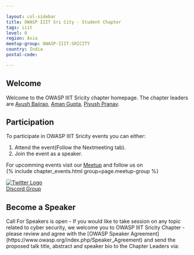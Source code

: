 ```yaml
---

layout: col-sidebar
title: OWASP IIIT Sri City - Student Chapter
tags: iiit
level: 0
region: Asia
meetup-group: OWASP-IIIT-SRICITY
country: India
postal-code: 

---
```


## Welcome
Welcome to the OWASP IIIT Sricity chapter homepage. The chapter leaders are <a href="mailto:ayush.bajirao@owasp.org">Ayush Bajirao</a>, <a href="mailto:aman.gupta@owasp.org">Aman Gupta</a>, <a href="mailto:piyush.pranav@owasp.org">Piyush Pranav</a>.

## Participation
To participate in OWASP IIIT Sricity events you can either:
1. Attend the event(Follow the Nextmeeting tab).
2. Join the event as a speaker.

For upcomming events visit our [Meetup](https://www.meetup.com/OWASP-IIIT-SRICITY/) and follow us on<br>
{% include chapter_events.html group=page.meetup-group %}

[![Twitter Logo](/assets/images/twitter.jpg)](https://twitter.com/OWASP_IIITS)<br>
[Discord Group](https://discord.gg/SCg9gW)
<h2>Become a Speaker</h2>
Call For Speakers is open - If you would like to take session on any topic related to cyber security, we welcome you to OWASP IIIT Sricity Chapter - please review and agree with the [OWASP Speaker Agreement](https://www.owasp.org/index.php/Speaker_Agreement) and send the proposed talk title, abstract and speaker bio to the Chapter Leaders via:


